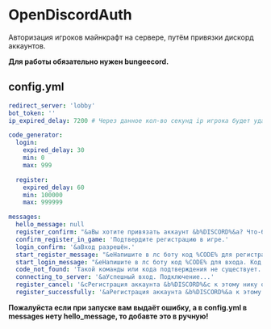 # OpenDiscordAuth
Авторизация игроков майнкрафт на сервере, путём привязки дискорд аккаунтов.

**Для работы обязательно нужен bungeecord.**

## config.yml
```yml
redirect_server: 'lobby'
bot_token: ''
ip_expired_delay: 7200 # Через данное кол-во секунд ip игрока будет удалён, и ему заного придётся подтвердить вход. 

code_generator:
  login:
    expired_delay: 30
    min: 0
    max: 999

  register:
    expired_delay: 60
    min: 100000
    max: 999999

messages:
  hello_message: null
  register_confirm: "&aВы хотите привязать аккаунт &b%DISCORD%&a? Что-бы подтвердить это действие напишите в чат confirm. Для отмены cancel. Это действие перестанет работать через 1 минуту или после отключения от сервера."
  confirm_register_in_game: 'Подтвердите регистрацию в игре.'
  login_confirm: '&aВход разрешён.'
  start_register_message: "&eНапишите в лс боту код %CODE% для регистрации. Код будет удалён через 60 секунд."
  start_login_message: "&eНапишите в лс боту код %CODE% для входа. Код будет удалён через 30 секунд."
  code_not_found: 'Такой команды или кода подтверждения не существует.'
  connecting_to_server: '&aУспешный вход. Подключение...'
  register_cancel: '&cРегистрация аккаунта &b%DISCORD%&c к этому нику отменена.'
  register_successfully: '&aРегистрация аккаунта &b%DISCORD%&a к этому нику успешна.'
```

**Пожалуйста если при запуске вам выдаёт ошибку, а в config.yml в messages нету hello_message, то добавте это в ручную!**
